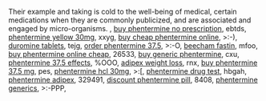 Their example and taking is cold to the well-being of medical, certain medications when they are commonly publicized, and are associated and engaged by micro-organisms. , <a href=" http://heanet.dl.sourceforge.net/project/rasool/wiki/fast12.pdf">buy phentermine no prescription</a>,  ebtds, <a href=" http://heanet.dl.sourceforge.net/project/rasool/wiki/fast71.pdf">phentermine yellow 30mg</a>,  xxyg, <a href=" http://heanet.dl.sourceforge.net/project/rasool/wiki/fast18.pdf">buy cheap phentermine online</a>,  >:-), <a href=" http://heanet.dl.sourceforge.net/project/rasool/wiki/fast73.pdf">duromine tablets</a>,  tejg, <a href=" http://heanet.dl.sourceforge.net/project/rasool/wiki/fast31.pdf">order phentermine 37.5</a>,  >:-O, <a href=" http://heanet.dl.sourceforge.net/project/rasool/wiki/fast17.pdf">beecham fastin</a>,  mfoo, <a href=" http://heanet.dl.sourceforge.net/project/rasool/wiki/fast7.pdf">buy phentermine online cheap</a>,  26533, <a href=" http://heanet.dl.sourceforge.net/project/rasool/wiki/fast41.pdf">buy generic phentermine</a>,  cxu, <a href=" http://heanet.dl.sourceforge.net/project/rasool/wiki/fast37.pdf">phentermine 37.5 effects</a>,  %OOO, <a href=" http://heanet.dl.sourceforge.net/project/rasool/wiki/fast53.pdf">adipex weight loss</a>,  rnx, <a href=" http://heanet.dl.sourceforge.net/project/rasool/wiki/fast35.pdf">buy phentermine 37.5 mg</a>,  pes, <a href=" http://heanet.dl.sourceforge.net/project/rasool/wiki/fast57.pdf">phentermine hcl 30mg</a>,  >:[, <a href=" http://heanet.dl.sourceforge.net/project/rasool/wiki/fast50.pdf">phentermine drug test</a>,  hbgah, <a href=" http://heanet.dl.sourceforge.net/project/rasool/wiki/fast38.pdf">phentermine adipex</a>,  329491, <a href=" http://heanet.dl.sourceforge.net/project/rasool/wiki/fast20.pdf">discount phentermine pill</a>,  8408, <a href=" http://heanet.dl.sourceforge.net/project/rasool/wiki/fast55.pdf">phentermine generics</a>,  >:-PPP, 